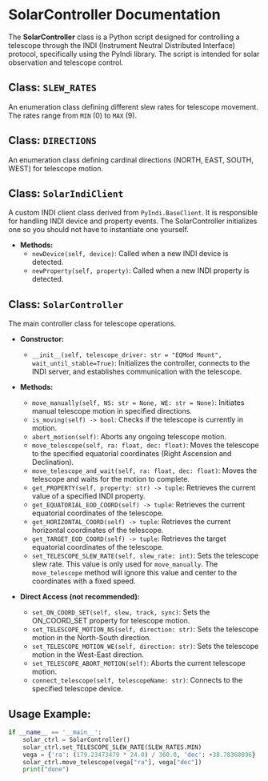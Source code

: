 # SolarController Documentation

The **SolarController** class is a Python script designed for controlling a telescope through the INDI (Instrument Neutral Distributed Interface) protocol, specifically using the PyIndi library. The script is intended for solar observation and telescope control.

## Class: `SLEW_RATES`

An enumeration class defining different slew rates for telescope movement. The rates range from `MIN` (0) to `MAX` (9).

## Class: `DIRECTIONS`

An enumeration class defining cardinal directions (NORTH, EAST, SOUTH, WEST) for telescope motion.

## Class: `SolarIndiClient`

A custom INDI client class derived from `PyIndi.BaseClient`. It is responsible for handling INDI device and property events. The SolarController initializes one so you should not have to instantiate one yourself.

- **Methods:**
    - `newDevice(self, device)`: Called when a new INDI device is detected.
    - `newProperty(self, property)`: Called when a new INDI property is detected.

## Class: `SolarController`

The main controller class for telescope operations.

- **Constructor:**
    - `__init__(self, telescope_driver: str = "EQMod Mount", wait_until_stable=True)`: Initializes the controller, connects to the INDI server, and establishes communication with the telescope.

- **Methods:**
    - `move_manually(self, NS: str = None, WE: str = None)`: Initiates manual telescope motion in specified directions.
    - `is_moving(self) -> bool`: Checks if the telescope is currently in motion.
    - `abort_motion(self)`: Aborts any ongoing telescope motion.
    - `move_telescope(self, ra: float, dec: float)`: Moves the telescope to the specified equatorial coordinates (Right Ascension and Declination).
    - `move_telescope_and_wait(self, ra: float, dec: float)`: Moves the telescope and waits for the motion to complete.
    - `get_PROPERTY(self, property: str) -> tuple`: Retrieves the current value of a specified INDI property.
    - `get_EQUATORIAL_EOD_COORD(self) -> tuple`: Retrieves the current equatorial coordinates of the telescope.
    - `get_HORIZONTAL_COORD(self) -> tuple`: Retrieves the current horizontal coordinates of the telescope.
    - `get_TARGET_EOD_COORD(self) -> tuple`: Retrieves the target equatorial coordinates of the telescope.
    - `set_TELESCOPE_SLEW_RATE(self, slew_rate: int)`: Sets the telescope slew rate. This value is only used for `move_manually`. The `move_telescope` method will ignore this value and center to the coordinates with a fixed speed.

- **Direct Access (not recommended):**
    - `set_ON_COORD_SET(self, slew, track, sync)`: Sets the ON_COORD_SET property for telescope motion.
    - `set_TELESCOPE_MOTION_NS(self, direction: str)`: Sets the telescope motion in the North-South direction.
    - `set_TELESCOPE_MOTION_WE(self, direction: str)`: Sets the telescope motion in the West-East direction.
    - `set_TELESCOPE_ABORT_MOTION(self)`: Aborts the current telescope motion.
    - `connect_telescope(self, telescopeName: str)`: Connects to the specified telescope device.

## Usage Example:

```python
if __name__ == '__main__':
    solar_ctrl = SolarController()
    solar_ctrl.set_TELESCOPE_SLEW_RATE(SLEW_RATES.MIN)
    vega = {'ra': (179.23473479 * 24.0) / 360.0, 'dec': +38.78368896}
    solar_ctrl.move_telescope(vega["ra"], vega["dec"])
    print("done")
